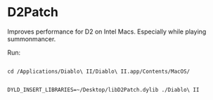 # D2Patch

Improves performance for D2 on Intel Macs. Especially while playing summonmancer.

Run:

<code>
cd /Applications/Diablo\ II/Diablo\ II.app/Contents/MacOS/

DYLD_INSERT_LIBRARIES=~/Desktop/libD2Patch.dylib ./Diablo\ II
</code>
